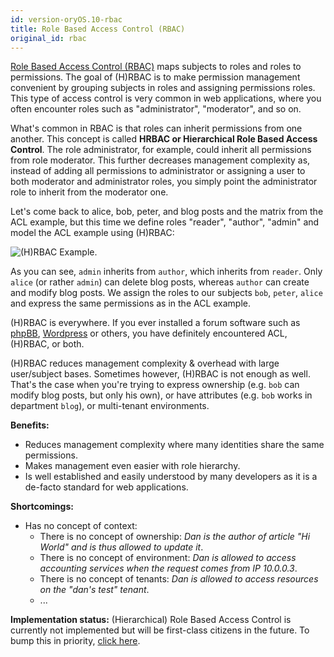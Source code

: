```yaml
---
id: version-oryOS.10-rbac
title: Role Based Access Control (RBAC)
original_id: rbac
---
```


[Role Based Access Control (RBAC)](https://en.wikipedia.org/wiki/Role-based_access_control) maps subjects to roles
and roles to permissions. The goal of (H)RBAC is to make permission management convenient by grouping subjects
in roles and assigning permissions roles. This type of access control is very common in web applications, where you often
encounter roles such as "administrator", "moderator", and so on.

What's common in RBAC is that roles can inherit permissions from one another. This concept is called **HRBAC or
Hierarchical Role Based Access Control**. The role administrator, for example, could inherit all permissions from role
moderator. This further decreases management complexity as, instead of adding all permissions to administrator or
assigning a user to both moderator and administrator roles, you simply point the administrator role to inherit
from the moderator one.

Let's come back to alice, bob, peter, and blog posts and the matrix from the ACL example, but this time we define
roles "reader", "author", "admin" and model the ACL example using (H)RBAC:

![(H)RBAC Example](/images/docs/keto/rbac.png).

As you can see, `admin` inherits from `author`, which inherits from `reader`. Only `alice` (or rather `admin`) can delete blog posts,
whereas `author` can create and modify blog posts. We assign the roles to our subjects `bob`, `peter`, `alice` and
express the same permissions as in the ACL example.

(H)RBAC is everywhere. If you ever installed a forum software such as [phpBB](https://www.phpbb.com/support/docs/en/3.1/ug/adminguide/permissions_roles/),
[Wordpress](https://codex.wordpress.org/Roles_and_Capabilities) or others, you have definitely encountered ACL, (H)RBAC, or both.

(H)RBAC reduces management complexity & overhead with large user/subject bases. Sometimes however, (H)RBAC is not enough as well.
That's the case when you're trying to express ownership (e.g. `bob` can modify blog posts, but only his own), or
have attributes (e.g. `bob` works in department `blog`), or multi-tenant environments.

**Benefits:**
* Reduces management complexity where many identities share the same permissions.
* Makes management even easier with role hierarchy.
* Is well established and easily understood by many developers as it is a de-facto standard for web applications.

**Shortcomings:**
* Has no concept of context:
  * There is no concept of ownership: *Dan is the author of article "Hi World" and is thus allowed to update it*.
  * There is no concept of environment: *Dan is allowed to access accounting services when the request comes from IP 10.0.0.3*.
  * There is no concept of tenants: *Dan is allowed to access resources on the "dan's test" tenant*.
  * ...

**Implementation status:** (Hierarchical) Role Based Access Control is currently not implemented but will be first-class citizens in the future.
To bump this in priority, [click here](https://github.com/ory/keto/issues/60).
